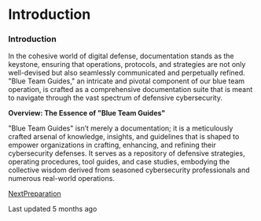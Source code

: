 # Introduction

### Introduction

In the cohesive world of digital defense, documentation stands as the keystone, ensuring that operations, protocols, and strategies are not only well-devised but also seamlessly communicated and perpetually refined. "Blue Team Guides," an intricate and pivotal component of our blue team operation, is crafted as a comprehensive documentation suite that is meant to navigate through the vast spectrum of defensive cybersecurity.

**Overview: The Essence of "Blue Team Guides"**

"Blue Team Guides" isn’t merely a documentation; it is a meticulously crafted arsenal of knowledge, insights, and guidelines that is shaped to empower organizations in crafting, enhancing, and refining their cybersecurity defenses. It serves as a repository of defensive strategies, operating procedures, tool guides, and case studies, embodying the collective wisdom derived from seasoned cybersecurity professionals and numerous real-world operations.

[NextPreparation](.gitbook/assets/preparation)

Last updated 5 months ago
